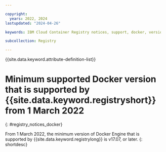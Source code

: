 ```yaml
---

copyright:
  years: 2022, 2024
lastupdated: "2024-04-26"

keywords: IBM Cloud Container Registry notices, support, docker, version, minimum

subcollection: Registry

---
```


{{site.data.keyword.attribute-definition-list}}

# Minimum supported Docker version that is supported by {{site.data.keyword.registryshort}} from 1 March 2022
{: #registry_notices_docker}

From 1 March 2022, the minimum version of Docker Engine that is supported by {{site.data.keyword.registrylong}} is v17.07, or later.
{: shortdesc}

